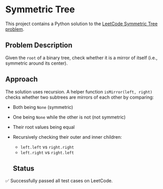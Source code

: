 # Symmetric Tree

This project contains a Python solution to the [LeetCode Symmetric Tree problem](https://leetcode.com/problems/symmetric-tree/).

## Problem Description

Given the `root` of a binary tree, check whether it is a mirror of itself (i.e., symmetric around its center).

## Approach

The solution uses recursion. A helper function `isMirror(left, right)` checks whether two subtrees are mirrors of each other by comparing:

- Both being `None` (symmetric)
- One being `None` while the other is not (not symmetric)
- Their root values being equal
- Recursively checking their outer and inner children:
  - `left.left` vs `right.right`
  - `left.right` vs `right.left`

  ## Status

✅ Successfully passed all test cases on LeetCode.
